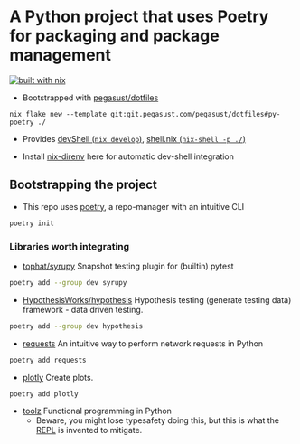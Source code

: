 # A Python project that uses Poetry for packaging and package management

[![built with nix](https://builtwithnix.org/badge.svg)](https://builtwithnix.org)

- Bootstrapped with [pegasust/dotfiles](https://git.pegasust.com/pegasust/dotfiles)

`nix flake new --template git:git.pegasust.com/pegasust/dotfiles#py-poetry ./`

- Provides [devShell (`nix develop`)](https://nixos.org/manual/nix/stable/command-ref/new-cli/nix3-develop.html),
[shell.nix (`nix-shell -p ./`)](https://nixos.org/manual/nix/stable/command-ref/nix-shell.html)

- Install [nix-direnv](https://github.com/nix-community/nix-direnv) here for automatic
dev-shell integration

## Bootstrapping the project

- This repo uses [poetry](https://python-poetry.org/docs/cli/#init), a repo-manager
with an intuitive CLI

```sh
poetry init
```

### Libraries worth integrating

- [tophat/syrupy](https://github.com/tophat/syrupy) Snapshot testing plugin for (builtin) pytest

```sh
poetry add --group dev syrupy
```
- [HypothesisWorks/hypothesis](https://github.com/HypothesisWorks/hypothesis)
Hypothesis testing (generate testing data) framework - data driven testing.

```sh
poetry add --group dev hypothesis
```

- [requests](https://github.com/psf/requests) An intuitive way to perform network requests in Python

```sh
poetry add requests
```

- [plotly](https://github.com/plotly/plotly.py) Create plots.

```sh
poetry add plotly
```

- [toolz](https://github.com/pytoolz/toolz) Functional programming in Python
  - Beware, you might lose typesafety doing this, but this is what the 
      [REPL](https://github.com/Olical/conjure/wiki/Quick-start:-Python-(stdio))
      is invented to mitigate.

